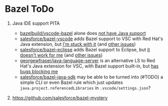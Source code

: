 # Bazel ToDo

1. Java IDE support PITA
   - [bazelbuild/vscode-bazel](https://github.com/bazelbuild/vscode-bazel) alone does [not have Java support](https://github.com/bazelbuild/vscode-bazel/issues/281)
   - [salesforce/bazel-vscode](https://github.com/salesforce/bazel-vscode) adds Bazel support to VSC with Red Hat's Java extension, but [I'm stuck with it](https://github.com/salesforce/bazel-vscode/issues/31)  (and [other issues](https://github.com/salesforce/bazel-vscode/issues?q=author%3Avorburger+))
   - [salesforce/bazel-eclipse](https://github.com/salesforce/bazel-eclipse/) adds Bazel support to Eclipse, but [it doesn't work for me](https://github.com/salesforce/bazel-eclipse/issues/450) (and [other issues](https://github.com/salesforce/bazel-eclipse/issues?q=author%3Avorburger+))
   - [georgewfraser/java-language-server](https://github.com/georgewfraser/java-language-server) is an alternative LS to Red Hat's Java extension for VSC, with Bazel support built-in, but [has bugs blocking me](https://github.com/georgewfraser/java-language-server/issues?q=author%3Avorburger+)
   - [salesforce/bazel-java-sdk](https://github.com/salesforce/bazel-java-sdk) may be able to be turned into (#TODO) a simple CLI or even Bazel rule which just updates `java.project.referencedLibraries` in `.vscode/settings.json`?

1. https://github.com/salesforce/bazel-mystery
